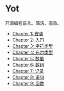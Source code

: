 <h1 class="logo">
	Yot
</h1>
<p class="logo-dsc text-center">
	开源编程语言。简洁、高效。
</p>



* [Chapter 1: 安装](install.html)
* [Chapter 2: 入门](introduction.html)
* [Chapter 3: 字符类型](char.html)
* [Chapter 4: 布尔类型](boolean.html)
* [Chapter 5: 数值](number.html)
* [Chapter 6: 数组](array.html)
* [Chapter 7: 记录](record.html)
* [Chapter 8: 语句](statement.html)
* [Chapter 9: 函数](function.html)